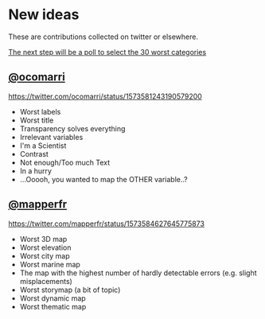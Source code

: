 # New ideas
These are contributions collected on twitter or elsewhere.

[The next step will be a poll to select the 30 worst categories](https://github.com/datagistips/30DayMapFailChallenge/blob/main/README.md#step-2-october) 

## [@ocomarri](https://twitter.com/ocomarri)

https://twitter.com/ocomarri/status/1573581243190579200

- Worst labels
- Worst title
- Transparency solves everything
- Irrelevant variables
- I'm a Scientist
- Contrast
- Not enough/Too much Text
- In a hurry
- ...Ooooh, you wanted to map the OTHER variable..?

## [@mapperfr]([mapperfr](https://twitter.com/mapperfr))
https://twitter.com/mapperfr/status/1573584627645775873

- Worst 3D map
- Worst elevation 
- Worst city map 
- Worst marine map 
- The map with the highest number of hardly detectable errors (e.g. slight misplacements)
- Worst storymap (a bit of topic)
- Worst dynamic map 
- Worst thematic map

